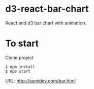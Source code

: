 # d3-react-bar-chart

React and d3 bar chart with animation.

# To start

Clone project

```
$ npm install
$ npm start
```
URL:  http://samidev.com/bar.html
